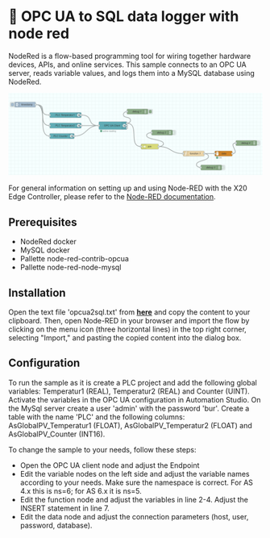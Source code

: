 # 🔗 OPC UA to SQL data logger with node red

NodeRed is a flow-based programming tool for wiring together hardware devices, APIs, and online services. This sample connects to an OPC UA server, reads variable values, and logs them into a MySQL database using NodeRed.

![Remote extenstion vs code](./img/sample-node-red.png)

For general information on setting up and using Node-RED with the X20 Edge Controller, please refer to the [Node-RED documentation](https://br-automation-com.github.io/X20-Edge-UseCases/docs/use-cases/node-red).

## Prerequisites

- NodeRed docker
- MySQL docker
- Pallette node-red-contrib-opcua
- Pallette node-red-node-mysql

## Installation

Open the text file 'opcua2sql.txt' from [**here**](https://github.com/br-automation-com/X20-Edge-UseCases/tree/main/NodeRed) and copy the content to your clipboard. Then, open Node-RED in your browser and import the flow by clicking on the menu icon (three horizontal lines) in the top right corner, selecting "Import," and pasting the copied content into the dialog box.

## Configuration

To run the sample as it is create a PLC project and add the following global variables: Temperatur1 (REAL), Temperatur2 (REAL) and Counter (UINT). Activate the variables in the OPC UA configuration in Automation Studio.
On the MySql server create a user 'admin' with the password 'bur'. Create a table with the name 'PLC' and the following columns: AsGlobalPV_Temperatur1 (FLOAT), AsGlobalPV_Temperatur2 (FLOAT) and AsGlobalPV_Counter (INT16).

To change the sample to your needs, follow these steps:

* Open the OPC UA client node and adjust the Endpoint
* Edit the variable nodes on the left side and adjust the variable names according to your needs. Make sure the namespace is correct. For AS 4.x this is ns=6; for AS 6.x it is ns=5.
* Edit the function node and adjust the variables in line 2-4. Adjust the INSERT statement in line 7.
* Edit the data node and adjust the connection parameters (host, user, password, database).

